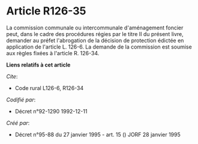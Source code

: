 # Article R126-35

La commission communale ou intercommunale d'aménagement foncier peut, dans le cadre des procédures régies par le titre II du
présent livre, demander au préfet l'abrogation de la décision de protection édictée en application de l'article L. 126-6. La
demande de la commission est soumise aux règles fixées à l'article R. 126-34.

**Liens relatifs à cet article**

_Cite_:

  - Code rural L126-6, R126-34

_Codifié par_:

  - Décret n°92-1290 1992-12-11

_Créé par_:

  - Décret n°95-88 du 27 janvier 1995 - art. 15 () JORF 28 janvier 1995
